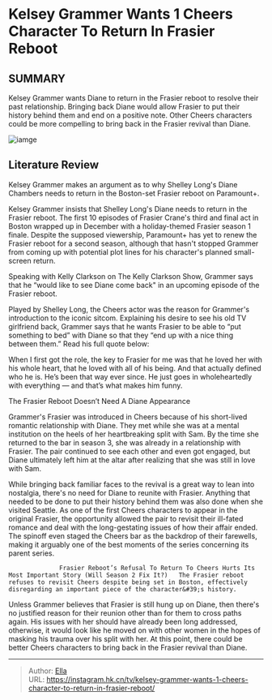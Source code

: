 # Kelsey Grammer Wants 1 Cheers Character To Return In Frasier Reboot


## SUMMARY 



  Kelsey Grammer wants Diane to return in the Frasier reboot to resolve their past relationship.   Bringing back Diane would allow Frasier to put their history behind them and end on a positive note.   Other Cheers characters could be more compelling to bring back in the Frasier revival than Diane.  

![iamge](https://static1.srcdn.com/wordpress/wp-content/uploads/2024/01/shelley-long-as-diane-and-kelsey-grammer-as-frasier.jpg)

## Literature Review
Kelsey Grammer makes an argument as to why Shelley Long&#39;s Diane Chambers needs to return in the Boston-set Frasier reboot on Paramount&#43;.




Kelsey Grammer insists that Shelley Long&#39;s Diane needs to return in the Frasier reboot. The first 10 episodes of Frasier Crane&#39;s third and final act in Boston wrapped up in December with a holiday-themed Frasier season 1 finale. Despite the supposed viewership, Paramount&#43; has yet to renew the Frasier reboot for a second season, although that hasn&#39;t stopped Grammer from coming up with potential plot lines for his character&#39;s planned small-screen return.




Speaking with Kelly Clarkson on The Kelly Clarkson Show, Grammer says that he “would like to see Diane come back&#34; in an upcoming episode of the Frasier reboot.


 

Played by Shelley Long, the Cheers actor was the reason for Grammer&#39;s introduction to the iconic sitcom. Explaining his desire to see his old TV girlfriend back, Grammer says that he wants Frasier to be able to “put something to bed” with Diane so that they “end up with a nice thing between them.” Read his full quote below:


When I first got the role, the key to Frasier for me was that he loved her with his whole heart, that he loved with all of his being. And that actually defined who he is. He’s been that way ever since. He just goes in wholeheartedly with everything — and that’s what makes him funny.






 The Frasier Reboot Doesn’t Need A Diane Appearance 
          

Grammer&#39;s Frasier was introduced in Cheers because of his short-lived romantic relationship with Diane. They met while she was at a mental institution on the heels of her heartbreaking split with Sam. By the time she returned to the bar in season 3, she was already in a relationship with Frasier. The pair continued to see each other and even got engaged, but Diane ultimately left him at the altar after realizing that she was still in love with Sam.

While bringing back familiar faces to the revival is a great way to lean into nostalgia, there&#39;s no need for Diane to reunite with Frasier. Anything that needed to be done to put their history behind them was also done when she visited Seattle. As one of the first Cheers characters to appear in the original Frasier, the opportunity allowed the pair to revisit their ill-fated romance and deal with the long-gestating issues of how their affair ended. The spinoff even staged the Cheers bar as the backdrop of their farewells, making it arguably one of the best moments of the series concerning its parent series.




                  Frasier Reboot’s Refusal To Return To Cheers Hurts Its Most Important Story (Will Season 2 Fix It?)   The Frasier reboot refuses to revisit Cheers despite being set in Boston, effectively disregarding an important piece of the character&#39;s history.     

Unless Grammer believes that Frasier is still hung up on Diane, then there&#39;s no justified reason for their reunion other than for them to cross paths again. His issues with her should have already been long addressed, otherwise, it would look like he moved on with other women in the hopes of masking his trauma over his split with her. At this point, there could be better Cheers characters to bring back in the Frasier revival than Diane.



---

> Author: [Ella](https://instagram.hk.cn/)  
> URL: https://instagram.hk.cn/tv/kelsey-grammer-wants-1-cheers-character-to-return-in-frasier-reboot/  

